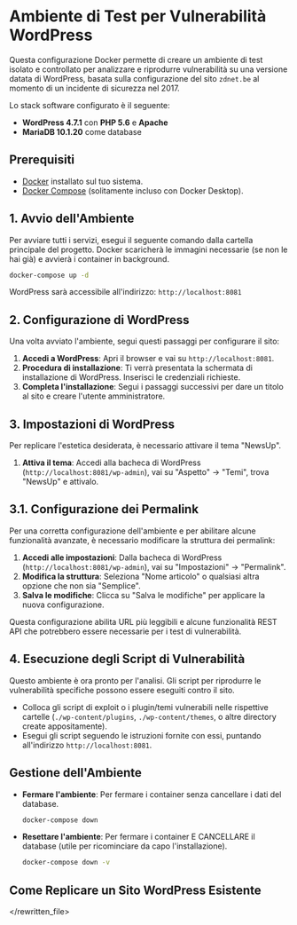 # Ambiente di Test per Vulnerabilità WordPress

Questa configurazione Docker permette di creare un ambiente di test isolato e controllato per analizzare e riprodurre vulnerabilità su una versione datata di WordPress, basata sulla configurazione del sito `zdnet.be` al momento di un incidente di sicurezza nel 2017.

Lo stack software configurato è il seguente:
-   **WordPress 4.7.1** con **PHP 5.6** e **Apache**
-   **MariaDB 10.1.20** come database

## Prerequisiti

-   [Docker](https://docs.docker.com/get-docker/) installato sul tuo sistema.
-   [Docker Compose](https://docs.docker.com/compose/install/) (solitamente incluso con Docker Desktop).

## 1. Avvio dell'Ambiente

Per avviare tutti i servizi, esegui il seguente comando dalla cartella principale del progetto. Docker scaricherà le immagini necessarie (se non le hai già) e avvierà i container in background.

```bash
docker-compose up -d
```

WordPress sarà accessibile all'indirizzo:
`http://localhost:8081`

## 2. Configurazione di WordPress

Una volta avviato l'ambiente, segui questi passaggi per configurare il sito:

1.  **Accedi a WordPress**: Apri il browser e vai su `http://localhost:8081`.
2.  **Procedura di installazione**: Ti verrà presentata la schermata di installazione di WordPress. Inserisci le credenziali richieste.
3.  **Completa l'installazione**: Segui i passaggi successivi per dare un titolo al sito e creare l'utente amministratore.

## 3. Impostazioni di WordPress

Per replicare l'estetica desiderata, è necessario attivare il tema "NewsUp".

1.  **Attiva il tema**: Accedi alla bacheca di WordPress (`http://localhost:8081/wp-admin`), vai su "Aspetto" -> "Temi", trova "NewsUp" e attivalo.

## 3.1. Configurazione dei Permalink

Per una corretta configurazione dell'ambiente e per abilitare alcune funzionalità avanzate, è necessario modificare la struttura dei permalink:

1.  **Accedi alle impostazioni**: Dalla bacheca di WordPress (`http://localhost:8081/wp-admin`), vai su "Impostazioni" -> "Permalink".
2.  **Modifica la struttura**: Seleziona "Nome articolo" o qualsiasi altra opzione che non sia "Semplice".
3.  **Salva le modifiche**: Clicca su "Salva le modifiche" per applicare la nuova configurazione.

Questa configurazione abilita URL più leggibili e alcune funzionalità REST API che potrebbero essere necessarie per i test di vulnerabilità.

## 4. Esecuzione degli Script di Vulnerabilità

Questo ambiente è ora pronto per l'analisi. Gli script per riprodurre le vulnerabilità specifiche possono essere eseguiti contro il sito.

-   Colloca gli script di exploit o i plugin/temi vulnerabili nelle rispettive cartelle (`./wp-content/plugins`, `./wp-content/themes`, o altre directory create appositamente).
-   Esegui gli script seguendo le istruzioni fornite con essi, puntando all'indirizzo `http://localhost:8081`.

## Gestione dell'Ambiente

-   **Fermare l'ambiente**: Per fermare i container senza cancellare i dati del database.
    ```bash
    docker-compose down
    ```
-   **Resettare l'ambiente**: Per fermare i container E CANCELLARE il database (utile per ricominciare da capo l'installazione).
    ```bash
    docker-compose down -v
    ```

## Come Replicare un Sito WordPress Esistente

</rewritten_file>
